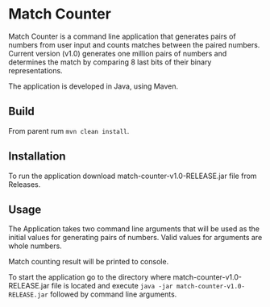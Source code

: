 # Match Counter

Match Counter is a command line application that generates pairs of numbers from user input and counts matches between the paired numbers.
Current version (v1.0) generates one million pairs of numbers and determines the match by comparing 8 last bits of their binary representations. 

The application is developed in Java, using Maven.

## Build

From parent rum `mvn clean install`.

## Installation

To run the application download match-counter-v1.0-RELEASE.jar file from Releases.

## Usage

The Application takes two command line arguments that will be used as the initial values for generating pairs of numbers.
Valid values for arguments are whole numbers.

Match counting result will be printed to console.
 
To start the application go to the directory where match-counter-v1.0-RELEASE.jar file is located and execute `java -jar match-counter-v1.0-RELEASE.jar` followed by command line arguments.

